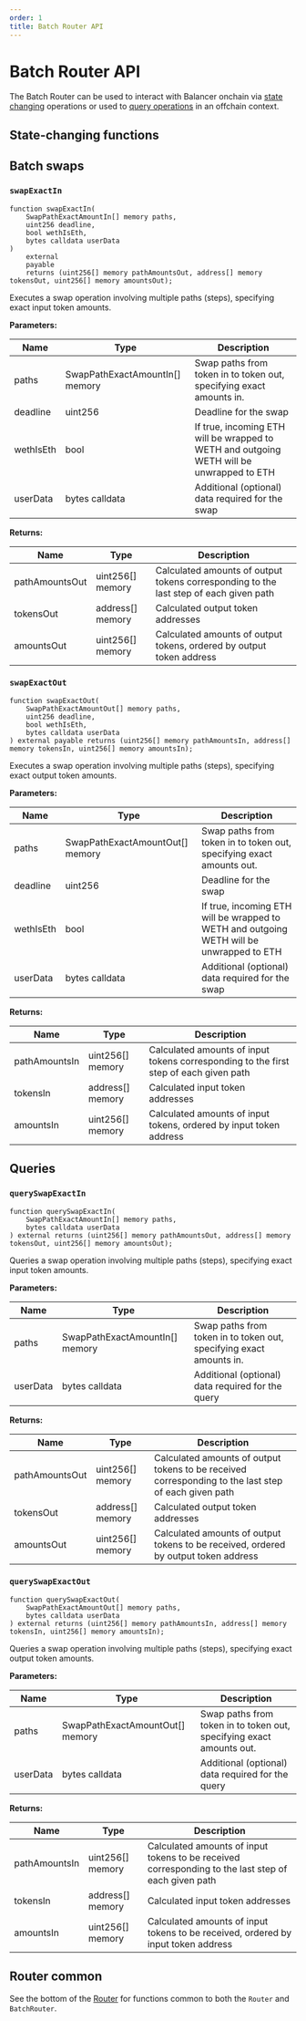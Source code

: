 ```yaml
---
order: 1
title: Batch Router API
---
```


# Batch Router API

The Batch Router can be used to interact with Balancer onchain via [state changing](/concepts/router/onchain-api/batch-router-api.html#state-changing-functions) operations or used to [query operations](/concepts/router/onchain-api/batch-router-api.html#query-functions) in an offchain context.

## State-changing functions

## Batch swaps

### `swapExactIn`

```solidity
function swapExactIn(
    SwapPathExactAmountIn[] memory paths,
    uint256 deadline,
    bool wethIsEth,
    bytes calldata userData
)
    external
    payable
    returns (uint256[] memory pathAmountsOut, address[] memory tokensOut, uint256[] memory amountsOut);
```
Executes a swap operation involving multiple paths (steps), specifying exact input token amounts.

**Parameters:**

| Name       | Type                               | Description                                                                                  |
|------------|------------------------------------|----------------------------------------------------------------------------------------------|
| paths      | SwapPathExactAmountIn[] memory     | Swap paths from token in to token out, specifying exact amounts in.                          |
| deadline   | uint256                            | Deadline for the swap                                                                        |
| wethIsEth  | bool                               | If true, incoming ETH will be wrapped to WETH and outgoing WETH will be unwrapped to ETH     |
| userData   | bytes calldata                     | Additional (optional) data required for the swap                                             |

**Returns:**

| Name             | Type                   | Description                                                                                  |
|------------------|------------------------|----------------------------------------------------------------------------------------------|
| pathAmountsOut   | uint256[] memory       | Calculated amounts of output tokens corresponding to the last step of each given path        |
| tokensOut        | address[] memory       | Calculated output token addresses                                                            |
| amountsOut       | uint256[] memory       | Calculated amounts of output tokens, ordered by output token address                         |

### `swapExactOut`

```solidity
function swapExactOut(
    SwapPathExactAmountOut[] memory paths,
    uint256 deadline,
    bool wethIsEth,
    bytes calldata userData
) external payable returns (uint256[] memory pathAmountsIn, address[] memory tokensIn, uint256[] memory amountsIn);
```
Executes a swap operation involving multiple paths (steps), specifying exact output token amounts.

**Parameters:**

| Name       | Type                               | Description                                                                                  |
|------------|------------------------------------|----------------------------------------------------------------------------------------------|
| paths      | SwapPathExactAmountOut[] memory    | Swap paths from token in to token out, specifying exact amounts out.                         |
| deadline   | uint256                            | Deadline for the swap                                                                        |
| wethIsEth  | bool                               | If true, incoming ETH will be wrapped to WETH and outgoing WETH will be unwrapped to ETH     |
| userData   | bytes calldata                     | Additional (optional) data required for the swap                                             |

**Returns:**

| Name             | Type                   | Description                                                                                  |
|------------------|------------------------|----------------------------------------------------------------------------------------------|
| pathAmountsIn    | uint256[] memory       | Calculated amounts of input tokens corresponding to the first step of each given path        |
| tokensIn         | address[] memory       | Calculated input token addresses                                                             |
| amountsIn        | uint256[] memory       | Calculated amounts of input tokens, ordered by input token address                           |

## Queries

### `querySwapExactIn`

```solidity
function querySwapExactIn(
    SwapPathExactAmountIn[] memory paths,
    bytes calldata userData
) external returns (uint256[] memory pathAmountsOut, address[] memory tokensOut, uint256[] memory amountsOut);
```
Queries a swap operation involving multiple paths (steps), specifying exact input token amounts.

**Parameters:**

| Name       | Type                               | Description                                                                                  |
|------------|------------------------------------|----------------------------------------------------------------------------------------------|
| paths      | SwapPathExactAmountIn[] memory     | Swap paths from token in to token out, specifying exact amounts in.                          |
| userData   | bytes calldata                     | Additional (optional) data required for the query                                            |

**Returns:**

| Name             | Type                   | Description                                                                                  |
|------------------|------------------------|----------------------------------------------------------------------------------------------|
| pathAmountsOut   | uint256[] memory       | Calculated amounts of output tokens to be received corresponding to the last step of each given path |
| tokensOut        | address[] memory       | Calculated output token addresses                                                            |
| amountsOut       | uint256[] memory       | Calculated amounts of output tokens to be received, ordered by output token address          |

### `querySwapExactOut`

```solidity
function querySwapExactOut(
    SwapPathExactAmountOut[] memory paths,
    bytes calldata userData
) external returns (uint256[] memory pathAmountsIn, address[] memory tokensIn, uint256[] memory amountsIn);
```
Queries a swap operation involving multiple paths (steps), specifying exact output token amounts.

**Parameters:**

| Name       | Type                               | Description                                                                                  |
|------------|------------------------------------|----------------------------------------------------------------------------------------------|
| paths      | SwapPathExactAmountOut[] memory    | Swap paths from token in to token out, specifying exact amounts out.                         |
| userData   | bytes calldata                     | Additional (optional) data required for the query                                            |

**Returns:**

| Name             | Type                   | Description                                                                                  |
|------------------|------------------------|----------------------------------------------------------------------------------------------|
| pathAmountsIn    | uint256[] memory       | Calculated amounts of input tokens to be received corresponding to the last step of each given path |
| tokensIn         | address[] memory       | Calculated input token addresses                                                             |
| amountsIn        | uint256[] memory       | Calculated amounts of input tokens to be received, ordered by input token address            |

## Router common

See the bottom of the [Router](./router-api.md#router-common) for functions common to both the `Router` and `BatchRouter`.